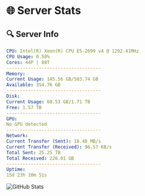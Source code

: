 # 🌐 Server Stats
## 🔍 Server Info
```yaml
CPU: Intel(R) Xeon(R) CPU E5-2699 v4 @ 1292.41MHz
CPU Usage: 0.50%
Cores: 44P | 88T
-----------------------------------
Memory:
Current Usage: 145.56 GB/503.74 GB
Available: 354.76 GB
-----------------------------------
Disk:
Current Usage: 60.53 GB/1.71 TB
Free: 1.57 TB
-----------------------------------
GPU:
No GPU detected
-----------------------------------
Network:
Current Transfer (Sent): 18.48 MB/s
Current Transfer (Received): 96.57 KB/s
Total Sent: 25.25 TB
Total Received: 226.01 GB
-----------------------------------
Uptime:
15d 23h 10m 51s
```
![GitHub Stats](https://img.shields.io/badge/Updated-2025-03-23_20:33:40-blue)